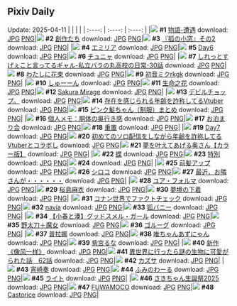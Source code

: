 ## Pixiv Daily
Update: 2025-04-11
|      |      |      |
| :----: | :----: | :----: |
|![](https://pixiv.microyu.workers.dev/c/240x480/img-master/img/2025/04/10/00/00/18/129138079_p0_master1200.jpg) **#1** [物語-遭遇](https://www.pixiv.net/artworks/129138079) download: [JPG](https://pixiv.microyu.workers.dev/img-original/img/2025/04/10/00/00/18/129138079_p0.jpg) [PNG](https://pixiv.microyu.workers.dev/img-original/img/2025/04/10/00/00/18/129138079_p0.png)|![](https://pixiv.microyu.workers.dev/c/240x480/img-master/img/2025/04/09/18/42/56/129126076_p0_master1200.jpg) **#2** [創作たち](https://www.pixiv.net/artworks/129126076) download: [JPG](https://pixiv.microyu.workers.dev/img-original/img/2025/04/09/18/42/56/129126076_p0.jpg) [PNG](https://pixiv.microyu.workers.dev/img-original/img/2025/04/09/18/42/56/129126076_p0.png)|![](https://pixiv.microyu.workers.dev/c/240x480/img-master/img/2025/04/10/18/20/52/129157846_p0_master1200.jpg) **#3** [『狐の小窓』その2](https://www.pixiv.net/artworks/129157846) download: [JPG](https://pixiv.microyu.workers.dev/img-original/img/2025/04/10/18/20/52/129157846_p0.jpg) [PNG](https://pixiv.microyu.workers.dev/img-original/img/2025/04/10/18/20/52/129157846_p0.png)|
|![](https://pixiv.microyu.workers.dev/c/240x480/img-master/img/2025/04/09/02/00/12/129109131_p0_master1200.jpg) **#4** [エミリア](https://www.pixiv.net/artworks/129109131) download: [JPG](https://pixiv.microyu.workers.dev/img-original/img/2025/04/09/02/00/12/129109131_p0.jpg) [PNG](https://pixiv.microyu.workers.dev/img-original/img/2025/04/09/02/00/12/129109131_p0.png)|![](https://pixiv.microyu.workers.dev/c/240x480/img-master/img/2025/04/09/00/34/10/129106697_p0_master1200.jpg) **#5** [Day6](https://www.pixiv.net/artworks/129106697) download: [JPG](https://pixiv.microyu.workers.dev/img-original/img/2025/04/09/00/34/10/129106697_p0.jpg) [PNG](https://pixiv.microyu.workers.dev/img-original/img/2025/04/09/00/34/10/129106697_p0.png)|![](https://pixiv.microyu.workers.dev/c/240x480/img-master/img/2025/04/10/12/12/49/129150733_p0_master1200.jpg) **#6** [チュニャ](https://www.pixiv.net/artworks/129150733) download: [JPG](https://pixiv.microyu.workers.dev/img-original/img/2025/04/10/12/12/49/129150733_p0.jpg) [PNG](https://pixiv.microyu.workers.dev/img-original/img/2025/04/10/12/12/49/129150733_p0.png)|
|![](https://pixiv.microyu.workers.dev/c/240x480/img-master/img/2025/04/10/00/04/33/129138506_p0_master1200.jpg) **#7** [しれっとすげぇこと言ってるギャル-私立パラの丸高校の日常-30話](https://www.pixiv.net/artworks/129138506) download: [JPG](https://pixiv.microyu.workers.dev/img-original/img/2025/04/10/00/04/33/129138506_p0.jpg) [PNG](https://pixiv.microyu.workers.dev/img-original/img/2025/04/10/00/04/33/129138506_p0.png)|![](https://pixiv.microyu.workers.dev/c/240x480/img-master/img/2025/04/10/00/22/01/129139192_p0_master1200.jpg) **#8** [わたしに花束](https://www.pixiv.net/artworks/129139192) download: [JPG](https://pixiv.microyu.workers.dev/img-original/img/2025/04/10/00/22/01/129139192_p0.jpg) [PNG](https://pixiv.microyu.workers.dev/img-original/img/2025/04/10/00/22/01/129139192_p0.png)|![](https://pixiv.microyu.workers.dev/c/240x480/img-master/img/2025/04/09/00/00/03/129105056_p0_master1200.jpg) **#9** [初音ミクrkgk](https://www.pixiv.net/artworks/129105056) download: [JPG](https://pixiv.microyu.workers.dev/img-original/img/2025/04/09/00/00/03/129105056_p0.jpg) [PNG](https://pixiv.microyu.workers.dev/img-original/img/2025/04/09/00/00/03/129105056_p0.png)|
|![](https://pixiv.microyu.workers.dev/c/240x480/img-master/img/2025/04/09/12/10/16/129118136_p0_master1200.jpg) **#10** [しゅーーん](https://www.pixiv.net/artworks/129118136) download: [JPG](https://pixiv.microyu.workers.dev/img-original/img/2025/04/09/12/10/16/129118136_p0.jpg) [PNG](https://pixiv.microyu.workers.dev/img-original/img/2025/04/09/12/10/16/129118136_p0.png)|![](https://pixiv.microyu.workers.dev/c/240x480/img-master/img/2025/04/09/10/34/41/129116546_p0_master1200.jpg) **#11** [生命之花](https://www.pixiv.net/artworks/129116546) download: [JPG](https://pixiv.microyu.workers.dev/img-original/img/2025/04/09/10/34/41/129116546_p0.jpg) [PNG](https://pixiv.microyu.workers.dev/img-original/img/2025/04/09/10/34/41/129116546_p0.png)|![](https://pixiv.microyu.workers.dev/c/240x480/img-master/img/2025/04/09/16/26/15/129122683_p0_master1200.jpg) **#12** [Sakura Mirage](https://www.pixiv.net/artworks/129122683) download: [JPG](https://pixiv.microyu.workers.dev/img-original/img/2025/04/09/16/26/15/129122683_p0.jpg) [PNG](https://pixiv.microyu.workers.dev/img-original/img/2025/04/09/16/26/15/129122683_p0.png)|
|![](https://pixiv.microyu.workers.dev/c/240x480/img-master/img/2025/04/09/02/02/41/129108893_p0_master1200.jpg) **#13** [デビルチョップ。](https://www.pixiv.net/artworks/129108893) download: [JPG](https://pixiv.microyu.workers.dev/img-original/img/2025/04/09/02/02/41/129108893_p0.jpg) [PNG](https://pixiv.microyu.workers.dev/img-original/img/2025/04/09/02/02/41/129108893_p0.png)|![](https://pixiv.microyu.workers.dev/c/240x480/img-master/img/2025/04/09/21/09/43/129131172_p0_master1200.jpg) **#14** [存在を感じられる年齢を詐称してるVtuber](https://www.pixiv.net/artworks/129131172) download: [JPG](https://pixiv.microyu.workers.dev/img-original/img/2025/04/09/21/09/43/129131172_p0.jpg) [PNG](https://pixiv.microyu.workers.dev/img-original/img/2025/04/09/21/09/43/129131172_p0.png)|![](https://pixiv.microyu.workers.dev/c/240x480/img-master/img/2025/04/09/00/00/37/129105291_p0_master1200.jpg) **#15** [ピンク髪ちゃん（制服）まとめ](https://www.pixiv.net/artworks/129105291) download: [JPG](https://pixiv.microyu.workers.dev/img-original/img/2025/04/09/00/00/37/129105291_p0.jpg) [PNG](https://pixiv.microyu.workers.dev/img-original/img/2025/04/09/00/00/37/129105291_p0.png)|
|![](https://pixiv.microyu.workers.dev/c/240x480/img-master/img/2025/04/10/06/00/05/129145271_p0_master1200.jpg) **#16** [個人メモ：胴体の奥行き感](https://www.pixiv.net/artworks/129145271) download: [JPG](https://pixiv.microyu.workers.dev/img-original/img/2025/04/10/06/00/05/129145271_p0.jpg) [PNG](https://pixiv.microyu.workers.dev/img-original/img/2025/04/10/06/00/05/129145271_p0.png)|![](https://pixiv.microyu.workers.dev/c/240x480/img-master/img/2025/04/10/00/00/07/129137979_p0_master1200.jpg) **#17** [お泊まり会](https://www.pixiv.net/artworks/129137979) download: [JPG](https://pixiv.microyu.workers.dev/img-original/img/2025/04/10/00/00/07/129137979_p0.jpg) [PNG](https://pixiv.microyu.workers.dev/img-original/img/2025/04/10/00/00/07/129137979_p0.png)|![](https://pixiv.microyu.workers.dev/c/240x480/img-master/img/2025/04/09/01/03/22/129107667_p0_master1200.jpg) **#18** [重置](https://www.pixiv.net/artworks/129107667) download: [JPG](https://pixiv.microyu.workers.dev/img-original/img/2025/04/09/01/03/22/129107667_p0.jpg) [PNG](https://pixiv.microyu.workers.dev/img-original/img/2025/04/09/01/03/22/129107667_p0.png)|
|![](https://pixiv.microyu.workers.dev/c/240x480/img-master/img/2025/04/10/00/30/30/129139556_p0_master1200.jpg) **#19** [Day7](https://www.pixiv.net/artworks/129139556) download: [JPG](https://pixiv.microyu.workers.dev/img-original/img/2025/04/10/00/30/30/129139556_p0.jpg) [PNG](https://pixiv.microyu.workers.dev/img-original/img/2025/04/10/00/30/30/129139556_p0.png)|![](https://pixiv.microyu.workers.dev/c/240x480/img-master/img/2025/04/10/21/13/30/129163444_p0_master1200.jpg) **#20** [初めてのソロ配信をしながら年齢を詐称してるVtuberとコラボし](https://www.pixiv.net/artworks/129163444) download: [JPG](https://pixiv.microyu.workers.dev/img-original/img/2025/04/10/21/13/30/129163444_p0.jpg) [PNG](https://pixiv.microyu.workers.dev/img-original/img/2025/04/10/21/13/30/129163444_p0.png)|![](https://pixiv.microyu.workers.dev/c/240x480/img-master/img/2025/04/09/00/00/17/129105173_p0_master1200.jpg) **#21** [夢を叶えてあげる奥さん【カラー版】](https://www.pixiv.net/artworks/129105173) download: [JPG](https://pixiv.microyu.workers.dev/img-original/img/2025/04/09/00/00/17/129105173_p0.jpg) [PNG](https://pixiv.microyu.workers.dev/img-original/img/2025/04/09/00/00/17/129105173_p0.png)|
|![](https://pixiv.microyu.workers.dev/c/240x480/img-master/img/2025/04/09/13/12/03/129119319_p0_master1200.jpg) **#22** [蝶](https://www.pixiv.net/artworks/129119319) download: [JPG](https://pixiv.microyu.workers.dev/img-original/img/2025/04/09/13/12/03/129119319_p0.jpg) [PNG](https://pixiv.microyu.workers.dev/img-original/img/2025/04/09/13/12/03/129119319_p0.png)|![](https://pixiv.microyu.workers.dev/c/240x480/img-master/img/2025/04/10/19/33/34/129160007_p0_master1200.jpg) **#23** [特別](https://www.pixiv.net/artworks/129160007) download: [JPG](https://pixiv.microyu.workers.dev/img-original/img/2025/04/10/19/33/34/129160007_p0.jpg) [PNG](https://pixiv.microyu.workers.dev/img-original/img/2025/04/10/19/33/34/129160007_p0.png)|![](https://s.pximg.net/common/images/limit_unviewable_s.png) **#24** [](https://www.pixiv.net/artworks/129106897) download: [JPG](https://s.pximg.net/common/images/limit_unviewable_s.png) [PNG](https://s.pximg.net/common/images/limit_unviewable_s.png)|
|![](https://pixiv.microyu.workers.dev/c/240x480/img-master/img/2025/04/10/13/12/59/129151834_p0_master1200.jpg) **#25** [前髪アップ](https://www.pixiv.net/artworks/129151834) download: [JPG](https://pixiv.microyu.workers.dev/img-original/img/2025/04/10/13/12/59/129151834_p0.jpg) [PNG](https://pixiv.microyu.workers.dev/img-original/img/2025/04/10/13/12/59/129151834_p0.png)|![](https://pixiv.microyu.workers.dev/c/240x480/img-master/img/2025/04/09/00/00/13/129105144_p0_master1200.jpg) **#26** [シロコ](https://www.pixiv.net/artworks/129105144) download: [JPG](https://pixiv.microyu.workers.dev/img-original/img/2025/04/09/00/00/13/129105144_p0.jpg) [PNG](https://pixiv.microyu.workers.dev/img-original/img/2025/04/09/00/00/13/129105144_p0.png)|![](https://pixiv.microyu.workers.dev/c/240x480/img-master/img/2025/04/09/10/43/31/129116658_p0_master1200.jpg) **#27** [最近、お隣さんが・・・・・・](https://www.pixiv.net/artworks/129116658) download: [JPG](https://pixiv.microyu.workers.dev/img-original/img/2025/04/09/10/43/31/129116658_p0.jpg) [PNG](https://pixiv.microyu.workers.dev/img-original/img/2025/04/09/10/43/31/129116658_p0.png)|
|![](https://pixiv.microyu.workers.dev/c/240x480/img-master/img/2025/04/10/00/00/10/129138011_p0_master1200.jpg) **#28** [ユア・フォルマ](https://www.pixiv.net/artworks/129138011) download: [JPG](https://pixiv.microyu.workers.dev/img-original/img/2025/04/10/00/00/10/129138011_p0.jpg) [PNG](https://pixiv.microyu.workers.dev/img-original/img/2025/04/10/00/00/10/129138011_p0.png)|![](https://pixiv.microyu.workers.dev/c/240x480/img-master/img/2025/04/10/22/47/06/129166975_p0_master1200.jpg) **#29** [桜島麻衣](https://www.pixiv.net/artworks/129166975) download: [JPG](https://pixiv.microyu.workers.dev/img-original/img/2025/04/10/22/47/06/129166975_p0.jpg) [PNG](https://pixiv.microyu.workers.dev/img-original/img/2025/04/10/22/47/06/129166975_p0.png)|![](https://pixiv.microyu.workers.dev/c/240x480/img-master/img/2025/04/09/18/19/27/129125468_p0_master1200.jpg) **#30** [夢境の下着](https://www.pixiv.net/artworks/129125468) download: [JPG](https://pixiv.microyu.workers.dev/img-original/img/2025/04/09/18/19/27/129125468_p0.jpg) [PNG](https://pixiv.microyu.workers.dev/img-original/img/2025/04/09/18/19/27/129125468_p0.png)|
|![](https://pixiv.microyu.workers.dev/c/240x480/img-master/img/2025/04/09/17/40/16/129124260_p0_master1200.jpg) **#31** [コナン世界でファクトチェック](https://www.pixiv.net/artworks/129124260) download: [JPG](https://pixiv.microyu.workers.dev/img-original/img/2025/04/09/17/40/16/129124260_p0.jpg) [PNG](https://pixiv.microyu.workers.dev/img-original/img/2025/04/09/17/40/16/129124260_p0.png)|![](https://pixiv.microyu.workers.dev/c/240x480/img-master/img/2025/04/10/11/41/41/129150120_p0_master1200.jpg) **#32** [navia](https://www.pixiv.net/artworks/129150120) download: [JPG](https://pixiv.microyu.workers.dev/img-original/img/2025/04/10/11/41/41/129150120_p0.jpg) [PNG](https://pixiv.microyu.workers.dev/img-original/img/2025/04/10/11/41/41/129150120_p0.png)|![](https://pixiv.microyu.workers.dev/c/240x480/img-master/img/2025/04/10/14/26/07/129153029_p0_master1200.jpg) **#33** [狐バニー](https://www.pixiv.net/artworks/129153029) download: [JPG](https://pixiv.microyu.workers.dev/img-original/img/2025/04/10/14/26/07/129153029_p0.jpg) [PNG](https://pixiv.microyu.workers.dev/img-original/img/2025/04/10/14/26/07/129153029_p0.png)|
|![](https://pixiv.microyu.workers.dev/c/240x480/img-master/img/2025/04/09/21/45/54/129132595_p0_master1200.jpg) **#34** [【小春と湊】グッドスメル・ガール](https://www.pixiv.net/artworks/129132595) download: [JPG](https://pixiv.microyu.workers.dev/img-original/img/2025/04/09/21/45/54/129132595_p0.jpg) [PNG](https://pixiv.microyu.workers.dev/img-original/img/2025/04/09/21/45/54/129132595_p0.png)|![](https://pixiv.microyu.workers.dev/c/240x480/img-master/img/2025/04/10/00/00/11/129138021_p0_master1200.jpg) **#35** [野太刀＋魔女](https://www.pixiv.net/artworks/129138021) download: [JPG](https://pixiv.microyu.workers.dev/img-original/img/2025/04/10/00/00/11/129138021_p0.jpg) [PNG](https://pixiv.microyu.workers.dev/img-original/img/2025/04/10/00/00/11/129138021_p0.png)|![](https://pixiv.microyu.workers.dev/c/240x480/img-master/img/2025/04/10/01/44/13/129141667_p0_master1200.jpg) **#36** [ゴルーグ](https://www.pixiv.net/artworks/129141667) download: [JPG](https://pixiv.microyu.workers.dev/img-original/img/2025/04/10/01/44/13/129141667_p0.jpg) [PNG](https://pixiv.microyu.workers.dev/img-original/img/2025/04/10/01/44/13/129141667_p0.png)|
|![](https://pixiv.microyu.workers.dev/c/240x480/img-master/img/2025/04/09/01/03/19/129107663_p0_master1200.jpg) **#37** [普拉娜](https://www.pixiv.net/artworks/129107663) download: [JPG](https://pixiv.microyu.workers.dev/img-original/img/2025/04/09/01/03/19/129107663_p0.jpg) [PNG](https://pixiv.microyu.workers.dev/img-original/img/2025/04/09/01/03/19/129107663_p0.png)|![](https://pixiv.microyu.workers.dev/c/240x480/img-master/img/2025/04/10/00/04/21/129138496_p0_master1200.jpg) **#38** [唯ちゃんあずにゃん](https://www.pixiv.net/artworks/129138496) download: [JPG](https://pixiv.microyu.workers.dev/img-original/img/2025/04/10/00/04/21/129138496_p0.jpg) [PNG](https://pixiv.microyu.workers.dev/img-original/img/2025/04/10/00/04/21/129138496_p0.png)|![](https://pixiv.microyu.workers.dev/c/240x480/img-master/img/2025/04/09/10/50/37/129116749_p0_master1200.jpg) **#39** [紫宮るな](https://www.pixiv.net/artworks/129116749) download: [JPG](https://pixiv.microyu.workers.dev/img-original/img/2025/04/09/10/50/37/129116749_p0.jpg) [PNG](https://pixiv.microyu.workers.dev/img-original/img/2025/04/09/10/50/37/129116749_p0.png)|
|![](https://pixiv.microyu.workers.dev/c/240x480/img-master/img/2025/04/10/01/10/26/129140837_p0_master1200.jpg) **#40** [新作《像风一样》](https://www.pixiv.net/artworks/129140837) download: [JPG](https://pixiv.microyu.workers.dev/img-original/img/2025/04/10/01/10/26/129140837_p0.jpg) [PNG](https://pixiv.microyu.workers.dev/img-original/img/2025/04/10/01/10/26/129140837_p0.png)|![](https://pixiv.microyu.workers.dev/c/240x480/img-master/img/2025/04/10/00/01/10/129138276_p0_master1200.jpg) **#41** [異世界に行ったら謎の生物に可愛がられた話　62話](https://www.pixiv.net/artworks/129138276) download: [JPG](https://pixiv.microyu.workers.dev/img-original/img/2025/04/10/00/01/10/129138276_p0.jpg) [PNG](https://pixiv.microyu.workers.dev/img-original/img/2025/04/10/00/01/10/129138276_p0.png)|![](https://pixiv.microyu.workers.dev/c/240x480/img-master/img/2025/04/09/00/00/10/129105117_p0_master1200.jpg) **#42** [カズサ](https://www.pixiv.net/artworks/129105117) download: [JPG](https://pixiv.microyu.workers.dev/img-original/img/2025/04/09/00/00/10/129105117_p0.jpg) [PNG](https://pixiv.microyu.workers.dev/img-original/img/2025/04/09/00/00/10/129105117_p0.png)|
|![](https://pixiv.microyu.workers.dev/c/240x480/img-master/img/2025/04/09/00/06/13/129105695_p0_master1200.jpg) **#43** [宵崎奏](https://www.pixiv.net/artworks/129105695) download: [JPG](https://pixiv.microyu.workers.dev/img-original/img/2025/04/09/00/06/13/129105695_p0.jpg) [PNG](https://pixiv.microyu.workers.dev/img-original/img/2025/04/09/00/06/13/129105695_p0.png)|![](https://pixiv.microyu.workers.dev/c/240x480/img-master/img/2025/04/10/19/48/57/129160439_p0_master1200.jpg) **#44** [ふみのわーる](https://www.pixiv.net/artworks/129160439) download: [JPG](https://pixiv.microyu.workers.dev/img-original/img/2025/04/10/19/48/57/129160439_p0.jpg) [PNG](https://pixiv.microyu.workers.dev/img-original/img/2025/04/10/19/48/57/129160439_p0.png)|![](https://pixiv.microyu.workers.dev/c/240x480/img-master/img/2025/04/10/22/36/32/129166611_p0_master1200.jpg) **#45** [ライト](https://www.pixiv.net/artworks/129166611) download: [JPG](https://pixiv.microyu.workers.dev/img-original/img/2025/04/10/22/36/32/129166611_p0.jpg) [PNG](https://pixiv.microyu.workers.dev/img-original/img/2025/04/10/22/36/32/129166611_p0.png)|
|![](https://pixiv.microyu.workers.dev/c/240x480/img-master/img/2025/04/10/17/35/39/129156556_p0_master1200.jpg) **#46** [さきちゃん生誕祭2025](https://www.pixiv.net/artworks/129156556) download: [JPG](https://pixiv.microyu.workers.dev/img-original/img/2025/04/10/17/35/39/129156556_p0.jpg) [PNG](https://pixiv.microyu.workers.dev/img-original/img/2025/04/10/17/35/39/129156556_p0.png)|![](https://pixiv.microyu.workers.dev/c/240x480/img-master/img/2025/04/09/00/00/56/129105354_p0_master1200.jpg) **#47** [FUWAMOCO](https://www.pixiv.net/artworks/129105354) download: [JPG](https://pixiv.microyu.workers.dev/img-original/img/2025/04/09/00/00/56/129105354_p0.jpg) [PNG](https://pixiv.microyu.workers.dev/img-original/img/2025/04/09/00/00/56/129105354_p0.png)|![](https://pixiv.microyu.workers.dev/c/240x480/img-master/img/2025/04/09/11/11/55/129117088_p0_master1200.jpg) **#48** [Castorice](https://www.pixiv.net/artworks/129117088) download: [JPG](https://pixiv.microyu.workers.dev/img-original/img/2025/04/09/11/11/55/129117088_p0.jpg) [PNG](https://pixiv.microyu.workers.dev/img-original/img/2025/04/09/11/11/55/129117088_p0.png)|
